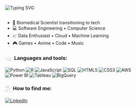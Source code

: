 <div align="left">
  <img src="https://readme-typing-svg.demolab.com?font=Segoe+UI&pause=100&color=33B1F7&center=true&multiline=true&width=435&lines=%E2%AD%90+Hello+World!+I%E2%80%99m+D%C3%A9bora+aka+Pequi+%E2%AD%90;-+a+tech+enthusiast+-" alt="Typing SVG" />
  </div>

<br>

- 🧬 Biomedical Scientist transitioning to tech 
- 💻 Software Engineering • Computer Science
- 📈 Data Enthusiast • Cloud • Machine Learning
- 🎮 Games • Anime • Code • Music

<h3 align="left">
  <img src="assets/cinnamoroll_how_to_find.gif" alt="Languages and Tools" height="25" style="vertical-align:middle"/>
  Languages and tools:
</h3>
<p align="left">
  <img src="https://img.shields.io/badge/-Python-3776AB?style=flat&logo=python&logoColor=white" alt="Python" height="30"/>
  <img src="https://img.shields.io/badge/-R-276DC3?style=flat&logo=r&logoColor=white" alt="R" height="30"/>
  <img src="https://img.shields.io/badge/-JavaScript-F7DF1E?style=flat&logo=javascript&logoColor=black" alt="JavaScript" height="30"/>
  <img src="https://img.shields.io/badge/-SQL-336791?style=flat&logo=postgresql&logoColor=white" alt="SQL" height="30"/>
  <img src="https://img.shields.io/badge/-HTML5-E34F26?style=flat&logo=html5&logoColor=white" alt="HTML5" height="30"/>
  <img src="https://img.shields.io/badge/-CSS3-1572B6?style=flat&logo=css3&logoColor=white" alt="CSS3" height="30"/>
  <img src="https://img.shields.io/badge/AWS-232F3E?style=flat&logo=amazon-aws&logoColor=white" alt="AWS" height="30"/>
  <br>
  <img src="https://img.shields.io/badge/Power%20BI-F2C811?style=flat&logo=power-bi&logoColor=white" alt="Power BI" height="30"/>
  <img src="https://img.shields.io/badge/Tableau-E97627?style=flat&logo=tableau&logoColor=white" alt="Tableau" height="30"/>
  <img src="https://img.shields.io/badge/BigQuery-4285F4?style=flat&logo=google-bigquery&logoColor=white" alt="BigQuery" height="30"/>
</p>

<h3 align="left">
  <img src="assets/cinnamoroll_balloon.gif" alt="How to find me" height="25" style="vertical-align:middle;"/> How to find me:
</h3>
<p align="left">
  <a href="https://www.linkedin.com/in/deborasiltavares/" target="_blank">
    <img src="https://img.shields.io/badge/-LinkedIn-0A66C2?style=flat&logo=linkedin&logoColor=white" alt="LinkedIn" height="30"/>
  </a>
  </p>
